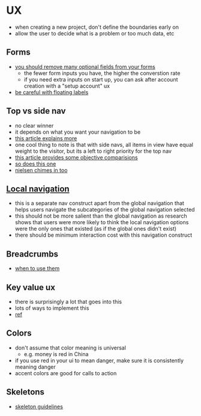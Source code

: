 # UX

- when creating a new project, don't define the boundaries early on
- allow the user to decide what is a problem or too much data, etc

## Forms
- [you should remove many optional fields from your forms](https://uxmovement.com/forms/optional-fields-you-should-remove-on-your-form/)
  - the fewer form inputs you have, the higher the converstion rate
  - if you need extra inputs on start up, you can ask after account creation with a "setup account" ux
- [be careful with floating labels](https://medium.com/simple-human/floating-labels-are-a-bad-idea-82edb64220f6)

## Top vs side nav
- no clear winner
- it depends on what you want your navigation to be
- [this article explains more](https://medium.com/swlh/top-navigation-vs-side-navigation-for-your-interface-3c1f176bc6ae)
- one cool thing to note is that with side navs, all items in view have equal weight to the visitor, but its a left to right priority for the top nav
- [this article provides some objective comparisions](https://uxdesign.cc/top-navigation-vs-side-navigation-wich-one-is-better-24aa5d835643)
- [so does this one](https://uxmovement.com/navigation/top-navigation-vs-left-navigation-which-works-better/#:~:text=A%20top%20navigation%20conserves%20more,left%20column%20of%20your%20page.&text=A%20top%20navigation%2C%20however%2C%20uses,your%20page%20with%20content%20only.)
- [nielsen chimes in too](https://www.nngroup.com/articles/vertical-nav/)

## [Local navigation](https://www.nngroup.com/articles/local-navigation/?utm_source=Alertbox&utm_campaign=bb7945c7a6-EMAIL_CAMPAIGN_2020_11_12_08_52_COPY_01&utm_medium=email&utm_term=0_7f29a2b335-bb7945c7a6-40549993)
- this is a separate nav construct apart from the global navigation that helps users navigate the subcategories of the global navigation selected
- this should not be more salient than the global navigation as research shows that users were more likely to think the local navigation options were the only ones that existed (as if the global ones didn't exist)
- there should be minimum interaction cost with this navigation construct

## Breadcrumbs
- [when to use them](https://uxplanet.org/breadcrumbs-for-web-sites-what-when-and-how-9273dacf1960)

## Key value ux
- there is surprisingly a lot that goes into this
- lots of ways to implement this
- [ref](https://design.mindsphere.io/patterns/key-value.html)

## Colors
- don't assume that color meaning is universal
  - e.g. money is red in China
- if you use red in your ui to mean danger, make sure it is consistently meaning danger
- accent colors are good for calls to action

## Skeletons
- [skeleton guidelines](https://uxdesign.cc/what-you-should-know-about-skeleton-screens-a820c45a571a)